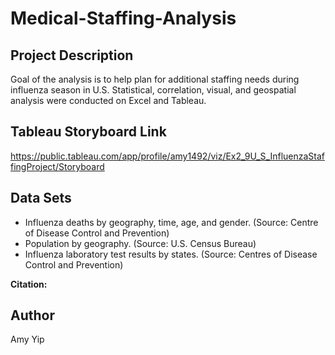 # Medical-Staffing-Analysis
## Project Description
Goal of the analysis is to help plan for additional staffing needs during influenza season in U.S. Statistical, correlation, visual, and geospatial analysis were conducted on Excel and Tableau.

## Tableau Storyboard Link
https://public.tableau.com/app/profile/amy1492/viz/Ex2_9U_S_InfluenzaStaffingProject/Storyboard

## Data Sets
* Influenza deaths by geography, time, age, and gender. (Source: Centre of Disease Control and Prevention)
* Population by geography. (Source: U.S. Census Bureau)
* Influenza laboratory test results by states. (Source: Centres of Disease Control and Prevention)

**Citation:** 

## Author
Amy Yip
